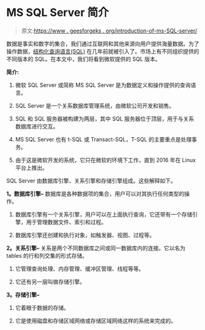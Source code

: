 # MS SQL Server 简介

> 原文:[https://www . geesforgeks . org/introduction-of-ms-SQL-server/](https://www.geeksforgeeks.org/introduction-of-ms-sql-server/)

数据是事实和数字的集合，我们通过互联网和其他来源向用户提供海量数据。为了操作数据，[结构化查询语言(SQL)](https://www.geeksforgeeks.org/structured-query-language/) 在几年前就被引入了。市场上有不同组织提供的不同版本的 SQL。在本文中，我们将看到微软提供的 SQL 版本。

**简介:**

1.  微软 SQL Server 或简称 MS SQL Server 是为数据定义和操作提供的查询语言。

2.  SQL Server 是一个关系数据库管理系统，由微软公司开发和销售。

3.  SQL 和 SQL 服务器被构建为两层，其中 SQL 服务器位于顶层，用于与关系数据库进行交互。

4.  MS SQL Server 也有 t-SQL 或 Transact-SQL，T-SQL 的主要重点是处理事务。

5.  由于这是微软开发的系统，它只在微软的环境下工作，直到 2016 年在 Linux 平台上推出。

SQL Server 由数据库引擎、关系引擎和存储引擎组成。这些解释如下。

**1。数据库引擎–**
数据库是各种数据项的集合，用户可以对其执行任何类型的操作。

1.  数据库引擎有一个关系引擎，用户可以在上面执行查询，它还带有一个存储引擎，用于管理数据文件、索引和过程。

2.  数据库引擎还创建和执行对象，如触发器、视图、过程等。

**2。关系引擎–**
关系是两个不同数据库之间或同一数据库内的连接。它以名为 tables 的行和列交集的形式存储。

1.  它管理查询处理、内存管理、缓冲区管理、线程等等。

2.  它还有另一层叫做存储引擎。

**3。存储引擎–**

1.  它着眼于数据的存储。

2.  它是使用磁盘和存储区域网络或存储区域网络这样的系统来完成的。